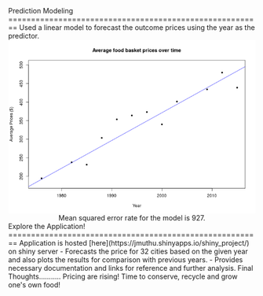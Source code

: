 <style>
.reveal h3 { 
  color: blue;
}
.reveal .state-background {
  background: FloralWhite ;
} 

.reveal .small {
 font-size:medium
}
.reveal .highlight {
  color: red;
}
</style
Forecasting World Food Basket Prices 
========================================================
author: Joe Muthu
date: 14 Feb 2016
font-import: http://fonts.googleapis.com/css?family=Lato
font-family: 'Lato'
transition: fade

Introduction
========================================================

Food basket prices have been increasing steadily over the period of years and there is a need for a handy forecast of prices for various planning like home budgets, expand gardens etc

A web application is created to forecast food prices based on the data gathered since 1976 from different world cities
by [UBS prices and earnings](https://www.ubs.com/microsites/prices-earnings/open-data.html). 

Forecast is only an estimation but a very **quick, useful** and **fair** estimate! 

Accuracy : Modeled on actual data!
========================================================
Based on the actual data collected by UBS, average food prices were computed out of 32 cities from 1976 to 2015 as a time series data.

<img src="index-figure/unnamed-chunk-1-1.png" title="plot of chunk unnamed-chunk-1" alt="plot of chunk unnamed-chunk-1" style="display: block; margin: auto;" />

Prediction Modeling 
========================================================
Used a linear model to forecast the outcome prices using the year as the predictor. 

<img src="index-figure/unnamed-chunk-2-1.png" title="plot of chunk unnamed-chunk-2" alt="plot of chunk unnamed-chunk-2" style="display: block; margin: auto;" />

<center><span class="small"> Mean squared error rate for the model is 927. </span></center>

Explore the Application!
========================================================
Application is hosted [here](https://jmuthu.shinyapps.io/shiny_project/) on shiny server
- Forecasts the price for 32 cities based on the given year and also plots the results for comparison with previous years. 
- Provides necessary documentation and links for reference and further analysis.


Final Thoughts........... 

<span class="highlight">
Pricing are rising! Time to conserve, recycle and grow one's own food!</span>


